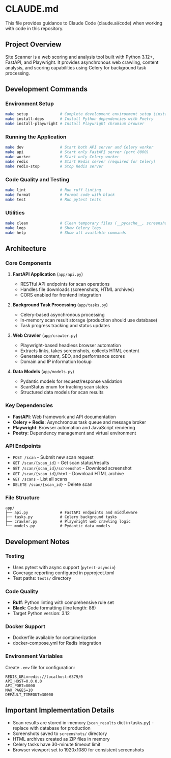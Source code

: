 # CLAUDE.md

This file provides guidance to Claude Code (claude.ai/code) when working with code in this repository.

## Project Overview

Site Scanner is a web scoring and analysis tool built with Python 3.12+, FastAPI, and Playwright. It provides asynchronous web crawling, content analysis, and scoring capabilities using Celery for background task processing.

## Development Commands

### Environment Setup
```bash
make setup              # Complete development environment setup (install deps + playwright)
make install-deps       # Install Python dependencies with Poetry
make install-playwright # Install Playwright chromium browser
```

### Running the Application
```bash
make dev                # Start both API server and Celery worker
make api                # Start only FastAPI server (port 8000)
make worker             # Start only Celery worker
make redis              # Start Redis server (required for Celery)
make redis-stop         # Stop Redis server
```

### Code Quality and Testing
```bash
make lint               # Run ruff linting
make format             # Format code with black
make test               # Run pytest tests
```

### Utilities
```bash
make clean              # Clean temporary files (__pycache__, screenshots, etc.)
make logs               # Show Celery logs
make help               # Show all available commands
```

## Architecture

### Core Components

1. **FastAPI Application** (`app/api.py`)
   - RESTful API endpoints for scan operations
   - Handles file downloads (screenshots, HTML archives)
   - CORS enabled for frontend integration

2. **Background Task Processing** (`app/tasks.py`)
   - Celery-based asynchronous processing
   - In-memory scan result storage (production should use database)
   - Task progress tracking and status updates

3. **Web Crawler** (`app/crawler.py`)
   - Playwright-based headless browser automation
   - Extracts links, takes screenshots, collects HTML content
   - Generates content, SEO, and performance scores
   - Domain and IP information lookup

4. **Data Models** (`app/models.py`)
   - Pydantic models for request/response validation
   - ScanStatus enum for tracking scan states
   - Structured data models for scan results

### Key Dependencies
- **FastAPI**: Web framework and API documentation
- **Celery + Redis**: Asynchronous task queue and message broker
- **Playwright**: Browser automation and JavaScript rendering
- **Poetry**: Dependency management and virtual environment

### API Endpoints
- `POST /scan` - Submit new scan request
- `GET /scan/{scan_id}` - Get scan status/results
- `GET /scan/{scan_id}/screenshot` - Download screenshot
- `GET /scan/{scan_id}/html` - Download HTML archive
- `GET /scans` - List all scans
- `DELETE /scan/{scan_id}` - Delete scan

### File Structure
```
app/
├── api.py              # FastAPI endpoints and middleware
├── tasks.py            # Celery background tasks
├── crawler.py          # Playwright web crawling logic
└── models.py           # Pydantic data models
```

## Development Notes

### Testing
- Uses pytest with async support (`pytest-asyncio`)
- Coverage reporting configured in pyproject.toml
- Test paths: `tests/` directory

### Code Quality
- **Ruff**: Python linting with comprehensive rule set
- **Black**: Code formatting (line length: 88)
- Target Python version: 3.12

### Docker Support
- Dockerfile available for containerization
- docker-compose.yml for Redis integration

### Environment Variables
Create `.env` file for configuration:
```env
REDIS_URL=redis://localhost:6379/0
API_HOST=0.0.0.0
API_PORT=8000
MAX_PAGES=10
DEFAULT_TIMEOUT=30000
```

## Important Implementation Details

- Scan results are stored in-memory (`scan_results` dict in tasks.py) - replace with database for production
- Screenshots saved to `screenshots/` directory
- HTML archives created as ZIP files in memory
- Celery tasks have 30-minute timeout limit
- Browser viewport set to 1920x1080 for consistent screenshots